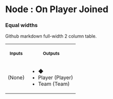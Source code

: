 # Node : On Player Joined



### Equal widths

Github markdown full-width 2 column table.

<table>
<tr>
<th>
<img width="50vw" height="1px">
<p> 
<small>
Inputs
</small>
</p>
</th>
<th>
<img width="50vw" height="1">
<p> 
<small>
Outputs
</small>
</p>
</th>
</tr>
<tr>
<td>
(None)
</td>
<td>
<ul>
  <li>◆</li>
  <li>Player (Player)</li>
  <li>Team (Team)</li>
</ul>
</td>
</tr>
</table>
